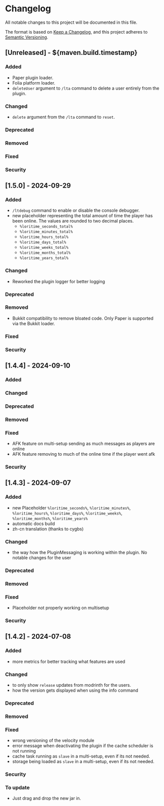 # Changelog
All notable changes to this project will be documented in this file.

The format is based on [Keep a Changelog](https://keepachangelog.com/en/1.0.0/), and this project adheres
to [Semantic Versioning](https://semver.org/spec/v2.0.0.html).

## [Unreleased] - ${maven.build.timestamp}
### Added
- Paper plugin loader.
- Folia platform loader.
- `deleteUser` argument to `/lta` command to delete a user entirely from the plugin.
### Changed
- `delete` argument from the `/lta` command to `reset`.
### Deprecated
### Removed
### Fixed
### Security

## [1.5.0] - 2024-09-29
### Added
- `/ltdebug` command to enable or disable the console debugger.
- new placeholder representing the total amount of time the player has been online. The values are rounded to two decimal places. 
  - `%loritime_seconds_total%`
  - `%loritime_minutes_total%`
  - `%loritime_hours_total%`
  - `%loritime_days_total%`
  - `%loritime_weeks_total%`
  - `%loritime_months_total%`
  - `%loritime_years_total%`
### Changed
- Reworked the plugin logger for better logging
### Deprecated
### Removed
- Bukkit compatibility to remove bloated code. Only Paper is supported via the Bukkit loader.
### Fixed
### Security

## [1.4.4] - 2024-09-10
### Added
### Changed
### Deprecated
### Removed
### Fixed
- AFK feature on multi-setup sending as much messages as players are online
- AFK feature removing to much of the online time if the player went afk 
### Security

## [1.4.3] - 2024-09-07
### Added
- new Placeholder `%loritime_seconds%`, `%loritime_minutes%`, `%loritime_hours%`, `%loritime_days%`, `%loritime_weeks%`, `%loritime_months%`, `%loritime_years%`
- automatic docs build
- zh-cn translation (thanks to cygbs)
### Changed
- the way how the PluginMessaging is working within the plugin. No notable changes for the user
### Deprecated
### Removed
### Fixed
- Placeholder not properly working on multisetup
### Security

## [1.4.2] - 2024-07-08
### Added
- more metrics for better tracking what features are used
### Changed
- to only show `release` updates from modrinth for the users.
- how the version gets displayed when using the info command
### Deprecated
### Removed
### Fixed
- wrong versioning of the velocity module
- error message when deactivating the plugin if the cache scheduler is not running
- cache task running as `slave` in a multi-setup, even if its not needed.
- storage being loaded as `slave` in a multi-setup, even if its not needed.
### Security
### To update
- Just drag and drop the new jar in.
